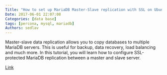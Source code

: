 ```yaml
---
Title: "How to set up MariaDB Master-Slave replication with SSL on Ubuntu"
Date: 2017-06-01 22:07:08
Categories: [data base]
tags: [percona, mysql, mariadb]
Authors: sedlav
---
```


Master-slave data replication allows you to copy databases to multiple MariaDB servers. This is useful for backup, data recovery, load balancing and much more. In this tutorial, you will learn how to configure SSL-protected MariaDB replication between a master and slave server.

[Link](https://www.cyberciti.biz/faq/how-to-set-up-mariadb-master-slave-replication-with-ssl-on-ubuntu-linux/)
